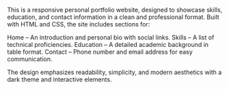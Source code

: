 This is a responsive personal portfolio website, designed to showcase skills, education, and contact information in a clean and professional format. Built with HTML and CSS, the site includes sections for:

Home – An introduction and personal bio with social links.
Skills – A list of technical proficiencies.
Education – A detailed academic background in table format.
Contact – Phone number and email address for easy communication.

The design emphasizes readability, simplicity, and modern aesthetics with a dark theme and interactive elements.
